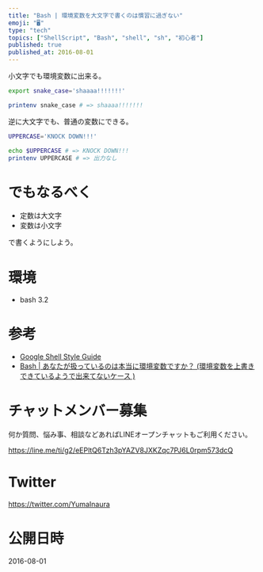 ```yaml
---
title: "Bash | 環境変数を大文字で書くのは慣習に過ぎない"
emoji: "🖥"
type: "tech"
topics: ["ShellScript", "Bash", "shell", "sh", "初心者"]
published: true
published_at: 2016-08-01
---
```


小文字でも環境変数に出来る。

```bash:snake.sh
export snake_case='shaaaa!!!!!!!'

printenv snake_case # => shaaaa!!!!!!!
```

逆に大文字でも、普通の変数にできる。

```bash:upper.sh
UPPERCASE='KNOCK DOWN!!!'

echo $UPPERCASE # => KNOCK DOWN!!!
printenv UPPERCASE # => 出力なし
```


# でもなるべく

- 定数は大文字
- 変数は小文字

で書くようにしよう。

# 環境

- bash 3.2

# 参考

- [Google Shell Style Guide](https://google.github.io/styleguide/shell.xml)
- [Bash | あなたが扱っているのは本当に環境変数ですか？ (環境変数を上書きできているようで出来てないケース )](http://qiita.com/YumaInaura/items/69c6935aa5193630da07)








<!-- Update From Qiita API -->

# チャットメンバー募集


何か質問、悩み事、相談などあればLINEオープンチャットもご利用ください。

https://line.me/ti/g2/eEPltQ6Tzh3pYAZV8JXKZqc7PJ6L0rpm573dcQ





# Twitter


https://twitter.com/YumaInaura


<!-- Update From Qiita API -->



# 公開日時

2016-08-01
